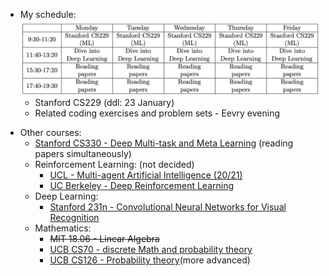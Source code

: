 * My schedule:![](./typora-images/Syllabus_1.png)
  * Stanford CS229 (ddl: 23 January)
  * Related coding exercises and problem sets - Eevry evening

- Other courses:
  - [Stanford CS330 - Deep Multi-task and Meta Learning](https://cs330.stanford.edu) (reading papers simultaneously)
  - Reinforcement Learning: (not decided)
    - [UCL - Multi-agent Artificial Intelligence (20/21)](https://app6ca5octe2206.pc.xiaoe-tech.com/detail/p_603db816e4b0a77c389892d3/6)
    - [UC Berkeley - Deep Reinforcement Learning](https://rail.eecs.berkeley.edu/deeprlcourse/)
  - Deep Learning:
    - [Stanford  231n - Convolutional Neural Networks for Visual Recognition](http://cs231n.stanford.edu)
  - Mathematics:
    - ~~MIT 18.06 - Linear Algebra~~
    - [UCB CS70 - discrete Math and probability theory](https://www.eecs70.org)
    - [UCB CS126 - Probability theory](https://inst.eecs.berkeley.edu/~ee126/fa20/content.html)(more advanced)
